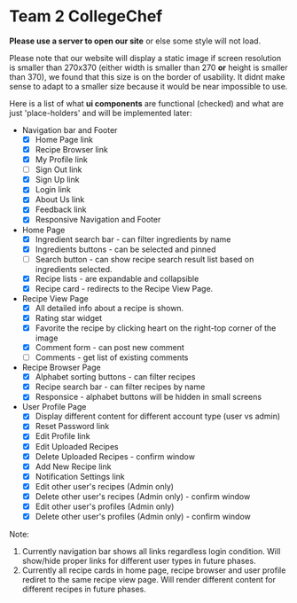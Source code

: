 # Team 2 CollegeChef
**Please use a server to open our site** or else some style will not load.

Please note that our website will display a static image if screen resolution is smaller than 270x370 (either width is smaller than 270 **or** height is smaller than 370), we found that this size is on the border of usability. It didnt make sense to adapt to a smaller size because it would be near impossible to use.

Here is a list of what **ui components** are functional (checked) and what are just 'place-holders' and will be implemented later:
* Navigation bar and Footer
  - [x] Home Page link
  - [x] Recipe Browser link
  - [x] My Profile link
  - [ ] Sign Out link
  - [x] Sign Up link
  - [x] Login link
  - [x] About Us link
  - [x] Feedback link
  - [x] Responsive Navigation and Footer
* Home Page
  - [x] Ingredient search bar - can filter ingredients by name
  - [x] Ingredients buttons - can be selected and pinned
  - [ ] Search button - can show recipe search result list based on ingredients selected.
  - [x] Recipe lists - are expandable and collapsible
  - [x] Recipe card - redirects to the Recipe View Page.
* Recipe View Page
  - [x] All detailed info about a recipe is shown.
  - [x] Rating star widget 
  - [x] Favorite the recipe by clicking heart on the right-top corner of the image
  - [x] Comment form - can post new comment
  - [ ] Comments - get list of existing comments
* Recipe Browser Page
  - [x] Alphabet sorting buttons - can filter recipes
  - [x] Recipe search bar - can filter recipes by name
  - [x] Responsice - alphabet buttons will be hidden in small screens
* User Profile Page
  - [x] Display different content for different account type (user vs admin)
  - [x] Reset Password link
  - [x] Edit Profile link
  - [x] Edit Uploaded Recipes
  - [x] Delete Uploaded Recipes - confirm window
  - [x] Add New Recipe link
  - [x] Notification Settings link
  - [x] Edit other user's recipes (Admin only)
  - [x] Delete other user's recipes (Admin only) - confirm window
  - [x] Edit other user's profiles (Admin only)
  - [x] Delete other user's profiles (Admin only) - confirm window

Note:
1. Currently navigation bar shows all links regardless login condition. Will show/hide proper links for different user types in future phases.
2. Currently all recipe cards in home page, recipe browser and user profile rediret to the same recipe view page. Will render different content for different recipes in future phases.
